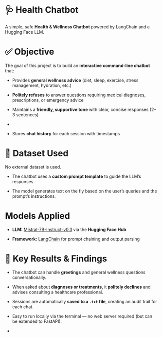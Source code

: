 # 🩺 Health Chatbot
A simple, safe **Health & Wellness Chatbot** powered by LangChain and a Hugging Face LLM.

# ✅ Objective

The goal of this project is to build an **interactive command-line chatbot** that:

- Provides **general wellness advice** (diet, sleep, exercise, stress management, hydration, etc.)
 
- **Politely refuses** to answer questions requiring medical diagnoses, prescriptions, or emergency advice
  
- Maintains a **friendly, supportive tone** with clear, concise responses (2–3 sentences)
- 
- Stores **chat history** for each session with timestamps

 # 📂 Dataset Used

No external dataset is used.

- The chatbot uses a **custom prompt template** to guide the LLM’s responses.
  
- The model generates text on the fly based on the user’s queries and the prompt’s instructions.

# Models Applied

- **LLM:** [Mistral-7B-Instruct-v0.3](https://huggingface.co/mistralai/Mistral-7B-Instruct-v0.3) via the **Hugging Face Hub**
  
- **Framework:** [LangChain](https://python.langchain.com) for prompt chaining and output parsing

# 🔑 Key Results & Findings

- The chatbot can handle **greetings** and general wellness questions conversationally.
  
- When asked about **diagnoses or treatments**, it **politely declines** and advises consulting a healthcare professional.
  
- Sessions are automatically **saved to a `.txt` file**, creating an audit trail for each chat.
  
- Easy to run locally via the terminal — no web server required (but can be extended to FastAPI).

- 
